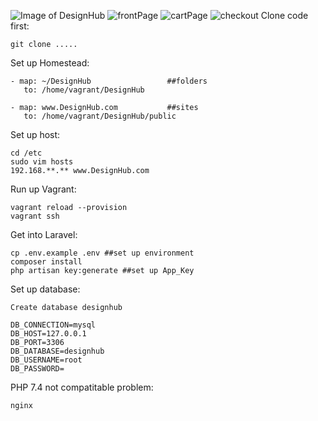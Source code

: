 ![Image of DesignHub](https://github.com/Mira-Qiu/Laravel-Shopping-platform/blob/master/image/Screen%20Shot%202020-02-19%20at%2011.22.00%20AM.png)
![frontPage](https://github.com/Mira-Qiu/DesignHub/blob/master/image/frontPage.png)
![cartPage](https://github.com/Mira-Qiu/DesignHub/blob/master/image/cartPage.png)
![checkout](https://github.com/Mira-Qiu/DesignHub/blob/master/image/checkout.png)
Clone code first:
```
git clone .....
```
Set up Homestead:
```
- map: ~/DesignHub                 ##folders
   to: /home/vagrant/DesignHub
   
- map: www.DesignHub.com           ##sites
   to: /home/vagrant/DesignHub/public
```
Set up host: 
```
cd /etc
sudo vim hosts
192.168.**.** www.DesignHub.com
```
Run up Vagrant:
```
vagrant reload --provision
vagrant ssh
```
Get into Laravel:
```
cp .env.example .env ##set up environment
composer install  
php artisan key:generate ##set up App_Key
```
Set up database:
```
Create database designhub

DB_CONNECTION=mysql
DB_HOST=127.0.0.1
DB_PORT=3306
DB_DATABASE=designhub
DB_USERNAME=root
DB_PASSWORD=
```
PHP 7.4 not compatitable problem:
```
nginx
```

